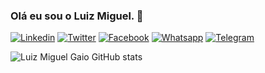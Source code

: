 ### Olá eu sou o Luiz Miguel. 🖖

[![Linkedin](https://img.shields.io/badge/LinkedIn-0077B5?style=for-the-badge&logo=linkedin&logoColor=white
)](https://www.linkedin.com/in/luizmiguelgaio/) [![Twitter](https://img.shields.io/badge/Twitter-1DA1F2?style=for-the-badge&logo=twitter&logoColor=white
)](https://twitter.com/TheGaio) 
[![Facebook](https://img.shields.io/badge/Facebook-1877F2?style=for-the-badge&logo=facebook&logoColor=white
)](https://www.facebook.com/LuizMiguelGaio/) [![Whatsapp](https://img.shields.io/badge/WhatsApp-25D366?style=for-the-badge&logo=whatsapp&logoColor=white
)](https://wa.me/5521966686627) 
[![Telegram](https://img.shields.io/badge/Telegram-2CA5E0?style=for-the-badge&logo=telegram&logoColor=white
)](https://t.me/luizmiguelgaio)

![Luiz Miguel Gaio GitHub stats](https://github-readme-stats.vercel.app/api?username=luizmiguelgaio&show_icons=true&theme=dracula)


